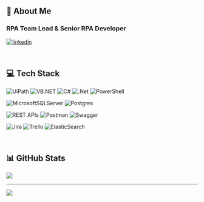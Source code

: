 ## 🚀 About Me


### RPA Team Lead & Senior RPA Developer

[![linkedin](https://img.shields.io/badge/linkedin-0A66C2?style=for-the-badge&logo=linkedin&logoColor=white)](https://www.linkedin.com/in/seymenbahtiyar/)

<br>

## 💻 Tech Stack


![UiPath](https://img.shields.io/badge/-UiPath-orange?style=for-the-badge) ![VB.NET](https://img.shields.io/badge/-VB.NET-blue?style=for-the-badge) ![C#](https://img.shields.io/badge/c%23-%23239120.svg?style=for-the-badge&logo=c-sharp&logoColor=white)  ![.Net](https://img.shields.io/badge/.NET-5C2D91?style=for-the-badge&logo=.net&logoColor=white) ![PowerShell](https://img.shields.io/badge/-PowerShell-%235391FE?style=for-the-badge&logo=powershell&logoColor=white)

![MicrosoftSQLServer](https://img.shields.io/badge/Microsoft%20SQL%20Server-CC2927?style=for-the-badge&logo=microsoft%20sql%20server&logoColor=white) ![Postgres](https://img.shields.io/badge/postgres-%23316192.svg?style=for-the-badge&logo=postgresql&logoColor=white)

![REST APIs](https://img.shields.io/badge/-REST%20APIs-%2300B388?style=for-the-badge)      ![Postman](https://img.shields.io/badge/Postman-FF6C37?style=for-the-badge&logo=postman&logoColor=white)     ![Swagger](https://img.shields.io/badge/-Swagger-%23Clojure?style=for-the-badge&logo=swagger&logoColor=white)

![Jira](https://img.shields.io/badge/jira-%230A0FFF.svg?style=for-the-badge&logo=jira&logoColor=white) ![Trello](https://img.shields.io/badge/Trello-%23026AA7.svg?style=for-the-badge&logo=Trello&logoColor=white)  ![ElasticSearch](https://img.shields.io/badge/-ElasticSearch-005571?style=for-the-badge&logo=elasticsearch) 
  
<br>

## 📊 GitHub Stats

  

![](https://github-readme-stats.vercel.app/api/top-langs/?username=seymenbahtiyar&theme=dark&hide_border=false&include_all_commits=false&count_private=false&layout=compact)

  

---

  

[![](https://visitcount.itsvg.in/api?id=seymenbahtiyar&icon=0&color=0)](https://visitcount.itsvg.in)
